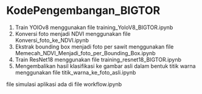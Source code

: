 # KodePengembangan_BIGTOR

1. Train YOlOv8 menggunakan file training_YoloV8_BIGTOR.ipynb
2. Konversi foto menjadi NDVI menggunakan file Konversi_foto_ke_NDVI.ipynb
3. Ekstrak bounding box menjadi foto per sawit menggunakan file Memecah_NDVI_Menjadi_foto_per_Bounding_Box.ipynb
4. Train ResNet18 menggunakan file training_resnet18_BIGTOR.ipynb
5. Mengembalikan hasil klasifikasi ke gambar asli dalam bentuk titik warna menggunakan file titik_warna_ke_foto_asli.ipynb

file simulasi aplikasi ada di file workflow.ipynb
